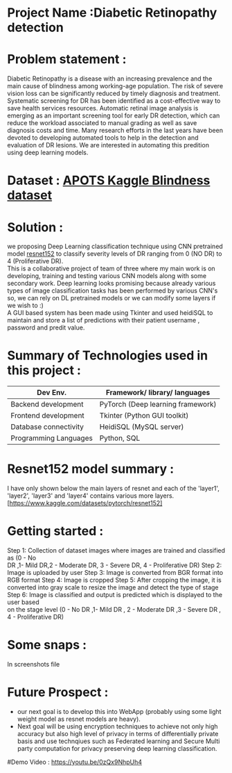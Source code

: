 # Project Name :Diabetic Retinopathy detection   

# Problem statement :    
Diabetic Retinopathy is a disease with an increasing prevalence and the main cause of blindness among working-age population. The risk of severe vision loss can be significantly reduced by timely diagnosis and treatment. Systematic screening for DR has been identified as a cost-effective way to save health services resources. Automatic retinal image analysis is emerging as an important screening tool for early DR detection, which can reduce the workload associated to manual grading as well as save diagnosis costs and time. Many research efforts in the last years have been devoted to developing automated tools to help in the detection and evaluation of DR lesions.
We are interested in automating this predition using deep learning models.

# Dataset : [APOTS Kaggle Blindness dataset](https://www.kaggle.com/c/aptos2019-blindness-detection)      

# Solution :   
we proposing Deep Learning classification technique using CNN pretrained model [resnet152](https://github.com/pytorch/vision/blob/master/torchvision/models/resnet.py) to classify severity levels of DR ranging from 0 (NO DR) to 4 (Proliferative DR).   
This is a collaborative project of team of three where my main work is on developing, training and testing various CNN models along with some secondary work.
Deep learning looks promising because already various types of image classification tasks has been performed by various CNN's so, we can rely on DL pretrained models or we can modify some layers if we wish to :)    
A GUI based system has been made using Tkinter and used heidiSQL to maintain and store a list of predictions with their patient username , password and predit value.   
     

# Summary of Technologies used in this project :       
| Dev Env. | Framework/ library/ languages |
| ------------- | ------------- |
| Backend development  | PyTorch (Deep learning framework) |
| Frontend development | Tkinter (Python GUI toolkit) |
| Database connectivity | HeidiSQL (MySQL server) |
| Programming Languages | Python, SQL |
    


# Resnet152 model summary :     
I have only shown below the main layers of resnet and each of the 'layer1', 'layer2', 'layer3' and 'layer4' contains various more layers.        
[https://www.kaggle.com/datasets/pytorch/resnet152]

# Getting started :
Step 1:     Collection of dataset images where images are trained and classified as (0 - No   
                DR ,1- Mild DR,2 - Moderate DR, 3 - Severe DR, 4 - Proliferative DR)
Step 2:     Image is uploaded by user
Step 3:     Image is converted from BGR format into RGB format
Step 4:     Image is cropped 
Step 5:     After cropping the image, it is converted into gray scale to resize the
                image and detect the type of stage
Step 6:     Image is classified and output is predicted which is displayed to the user based     
                 on the stage level  (0 - No DR ,1- Mild DR , 2 - Moderate DR ,3 - Severe DR ,  
                 4 - Proliferative  DR)
# Some snaps :     
In screenshots file     

 # Future Prospect :    
 * our next goal is to develop this into WebApp (probably using some light weight model as resnet models are heavy).   
 * Next goal will be using encryption techniques to achieve not only high accuracy but also high level of privacy in terms of differentially private basis and use technqiues such as Federated learning and Secure Multi party computation for privacy preserving deep learning classification.
  
#Demo Video : https://youtu.be/0zQx9NhpUh4       
     
